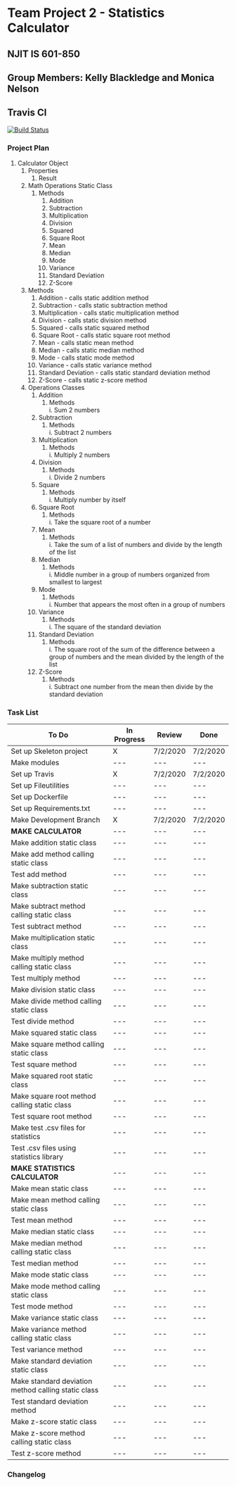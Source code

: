 # Team Project 2 - Statistics Calculator

## NJIT IS 601-850
## Group Members: Kelly Blackledge and Monica Nelson

## Travis CI
[![Build Status](https://travis-ci.com/kb8njit/StatisticsCalculator.svg?branch=master)](https://travis-ci.com/github/kb8njit/StatisticsCalculator)

### Project Plan
1. Calculator Object    
    1. Properties      
        1. Result  
    1. Math Operations Static Class  
        1. Methods  
            1. Addition   
            1. Subtraction  
            1. Multiplication  
            1. Division  
            1. Squared  
            1. Square Root  
            1. Mean  
            1. Median  
            1. Mode  
            1. Variance  
            1. Standard Deviation  
            1. Z-Score  
    1. Methods  
        1. Addition - calls static addition method    
        1. Subtraction - calls static subtraction method  
        1. Multiplication - calls static multiplication method  
        1. Division - calls static division method  
        1. Squared - calls static squared method  
        1. Square Root - calls static square root method    
        1. Mean - calls static mean method  
        1. Median - calls static median method  
        1. Mode - calls static mode method  
        1. Variance - calls static variance method  
        1. Standard Deviation - calls static standard deviation method  
        1. Z-Score - calls static z-score method  
    1. Operations Classes    
        1. Addition  
            1. Methods  
                i. Sum 2 numbers  
        1. Subtraction  
            1. Methods  
                i. Subtract 2 numbers  
        1.  Multiplication  
            1. Methods  
                i. Multiply 2 numbers  
        1. Division  
            1. Methods  
                i. Divide 2 numbers  
        1. Square  
            1. Methods  
                i. Multiply number by itself  
        1. Square Root  
            1. Methods  
                i. Take the square root of a number  
        1. Mean  
            1. Methods  
                i. Take the sum of a list of numbers and divide by the length of the list  
        1. Median  
            1. Methods  
                i. Middle number in a group of numbers organized from smallest to largest
        1. Mode  
            1. Methods  
                i. Number that appears the most often in a group of numbers 
        1. Variance  
            1. Methods  
                i. The square of the standard deviation  
        1. Standard Deviation  
            1. Methods  
                i. The square root of the sum of the difference between a group of numbers and the mean divided by the length of the list  
        1. Z-Score  
            1. Methods  
                i. Subtract one number from the mean then divide by the standard deviation  

### Task List
| To Do | In Progress | Review | Done |  
| --- | --- | --- | ---|  
| Set up Skeleton project | X | 7/2/2020 | 7/2/2020 |  
| Make modules | --- | --- | ---|  
| Set up Travis | X | 7/2/2020 | 7/2/2020|  
| Set up Fileutilities | --- | --- | ---|  
| Set up Dockerfile | --- | --- | ---|  
| Set up Requirements.txt | --- | --- | ---|  
| Make Development Branch | X | 7/2/2020 | 7/2/2020 |  
| **MAKE CALCULATOR** | --- | --- | ---|  
| Make addition static class | --- | --- | ---|  
| Make add method calling static class | --- | --- | ---|  
| Test add method | --- | --- | ---|  
| Make subtraction static class | --- | --- | ---|  
| Make subtract method calling static class | --- | --- | ---|  
| Test subtract method | --- | --- | ---| 
| Make multiplication static class | --- | --- | ---|  
| Make multiply method calling static class | --- | --- | ---|  
| Test multiply method | --- | --- | ---|  
| Make division static class | --- | --- | ---|  
| Make divide method calling static class | --- | --- | ---|  
| Test divide method | --- | --- | ---|
| Make squared static class | --- | --- | ---|  
| Make square method calling static class | --- | --- | ---|  
| Test square method | --- | --- | ---|    
| Make squared root static class | --- | --- | ---|  
| Make square root method calling static class | --- | --- | ---|  
| Test square root method | --- | --- | ---|   
| Make test .csv files for statistics | --- | --- | ---|  
| Test .csv files using statistics library | --- | --- | ---|  
| **MAKE STATISTICS CALCULATOR** | --- | --- | ---| 
| Make mean static class | --- | --- | ---|  
| Make mean method calling static class | --- | --- | ---|  
| Test mean method | --- | --- | ---|    
| Make median static class | --- | --- | ---|  
| Make median method calling static class | --- | --- | ---|  
| Test median method | --- | --- | ---| 
| Make mode static class | --- | --- | ---|  
| Make mode method calling static class | --- | --- | ---|  
| Test mode method | --- | --- | ---| 
| Make variance static class | --- | --- | ---|  
| Make variance method calling static class | --- | --- | ---|  
| Test variance method | --- | --- | ---| 
| Make standard deviation static class | --- | --- | ---|  
| Make standard deviation method calling static class | --- | --- | ---|  
| Test standard deviation method | --- | --- | ---| 
| Make z-score static class | --- | --- | ---|  
| Make z-score method calling static class | --- | --- | ---|  
| Test z-score method | --- | --- | ---| 

### Changelog